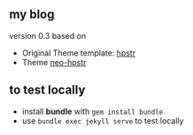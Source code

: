 ## my blog
version 0.3 based on
- Original Theme template: [hpstr](https://github.com/mmistakes/hpstr-jekyll-theme)
- Theme [neo-hpstr](https://github.com/aron-bordin/neo-hpstr-jekyll-theme)

## to test locally
- install **bundle** with `gem install bundle`
- use `bundle exec jekyll serve` to test locally
